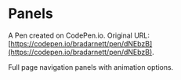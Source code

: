 # Panels

A Pen created on CodePen.io. Original URL: [https://codepen.io/bradarnett/pen/dNEbzB](https://codepen.io/bradarnett/pen/dNEbzB).

Full page navigation panels with animation options.
